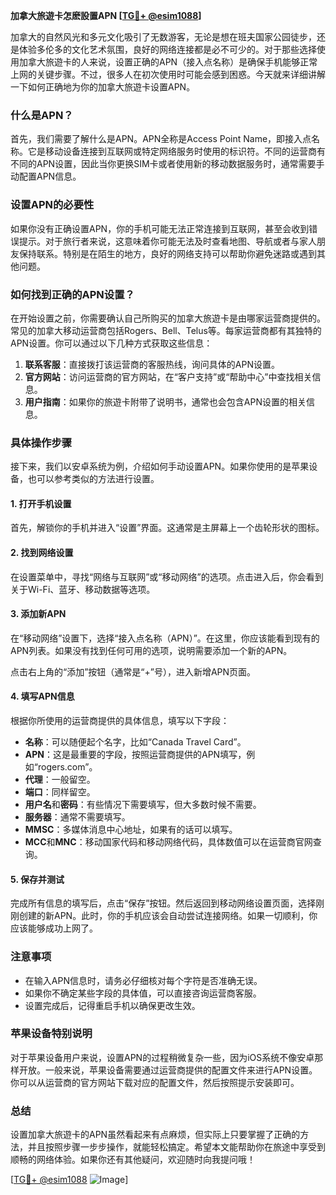 **加拿大旅遊卡怎麽設置APN [[TG💪+ @esim1088](https://t.me/s/esim1088)]**

加拿大的自然风光和多元文化吸引了无数游客，无论是想在班夫国家公园徒步，还是体验多伦多的文化艺术氛围，良好的网络连接都是必不可少的。对于那些选择使用加拿大旅遊卡的人来说，设置正确的APN（接入点名称）是确保手机能够正常上网的关键步骤。不过，很多人在初次使用时可能会感到困惑。今天就来详细讲解一下如何正确地为你的加拿大旅遊卡设置APN。

### 什么是APN？

首先，我们需要了解什么是APN。APN全称是Access Point Name，即接入点名称。它是移动设备连接到互联网或特定网络服务时使用的标识符。不同的运营商有不同的APN设置，因此当你更换SIM卡或者使用新的移动数据服务时，通常需要手动配置APN信息。

### 设置APN的必要性

如果你没有正确设置APN，你的手机可能无法正常连接到互联网，甚至会收到错误提示。对于旅行者来说，这意味着你可能无法及时查看地图、导航或者与家人朋友保持联系。特别是在陌生的地方，良好的网络支持可以帮助你避免迷路或遇到其他问题。

### 如何找到正确的APN设置？

在开始设置之前，你需要确认自己所购买的加拿大旅遊卡是由哪家运营商提供的。常见的加拿大移动运营商包括Rogers、Bell、Telus等。每家运营商都有其独特的APN设置。你可以通过以下几种方式获取这些信息：

1. **联系客服**：直接拨打该运营商的客服热线，询问具体的APN设置。
2. **官方网站**：访问运营商的官方网站，在“客户支持”或“帮助中心”中查找相关信息。
3. **用户指南**：如果你的旅遊卡附带了说明书，通常也会包含APN设置的相关信息。

### 具体操作步骤

接下来，我们以安卓系统为例，介绍如何手动设置APN。如果你使用的是苹果设备，也可以参考类似的方法进行设置。

#### 1. 打开手机设置

首先，解锁你的手机并进入“设置”界面。这通常是主屏幕上一个齿轮形状的图标。

#### 2. 找到网络设置

在设置菜单中，寻找“网络与互联网”或“移动网络”的选项。点击进入后，你会看到关于Wi-Fi、蓝牙、移动数据等选项。

#### 3. 添加新APN

在“移动网络”设置下，选择“接入点名称（APN）”。在这里，你应该能看到现有的APN列表。如果没有找到任何可用的选项，说明需要添加一个新的APN。

点击右上角的“添加”按钮（通常是“+”号），进入新增APN页面。

#### 4. 填写APN信息

根据你所使用的运营商提供的具体信息，填写以下字段：
- **名称**：可以随便起个名字，比如“Canada Travel Card”。
- **APN**：这是最重要的字段，按照运营商提供的APN填写，例如“rogers.com”。
- **代理**：一般留空。
- **端口**：同样留空。
- **用户名**和**密码**：有些情况下需要填写，但大多数时候不需要。
- **服务器**：通常不需要填写。
- **MMSC**：多媒体消息中心地址，如果有的话可以填写。
- **MCC**和**MNC**：移动国家代码和移动网络代码，具体数值可以在运营商官网查询。

#### 5. 保存并测试

完成所有信息的填写后，点击“保存”按钮。然后返回到移动网络设置页面，选择刚刚创建的新APN。此时，你的手机应该会自动尝试连接网络。如果一切顺利，你应该能够成功上网了。

### 注意事项

- 在输入APN信息时，请务必仔细核对每个字符是否准确无误。
- 如果你不确定某些字段的具体值，可以直接咨询运营商客服。
- 设置完成后，记得重启手机以确保更改生效。

### 苹果设备特别说明

对于苹果设备用户来说，设置APN的过程稍微复杂一些，因为iOS系统不像安卓那样开放。一般来说，苹果设备需要通过运营商提供的配置文件来进行APN设置。你可以从运营商的官方网站下载对应的配置文件，然后按照提示安装即可。

### 总结

设置加拿大旅遊卡的APN虽然看起来有点麻烦，但实际上只要掌握了正确的方法，并且按照步骤一步步操作，就能轻松搞定。希望本文能帮助你在旅途中享受到顺畅的网络体验。如果你还有其他疑问，欢迎随时向我提问哦！

[[TG💪+ @esim1088](https://t.me/s/esim1088) ![Image](https://i.postimg.cc/4NQfJmqS/Snipaste-2025-05-13-00-14-12.png)]